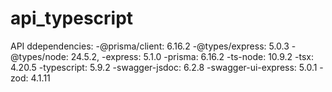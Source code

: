 # api_typescript
API ddependencies:
-@prisma/client: 6.16.2
-@types/express: 5.0.3
-@types/node: 24.5.2,
-express: 5.1.0
-prisma: 6.16.2
-ts-node: 10.9.2
-tsx: 4.20.5
-typescript: 5.9.2
-swagger-jsdoc: 6.2.8
-swagger-ui-express: 5.0.1
-zod: 4.1.11
